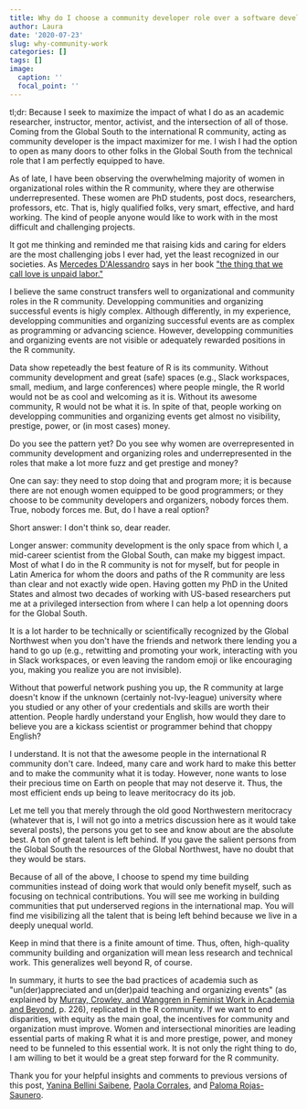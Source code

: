 ```yaml
---
title: Why do I choose a community developer role over a software developer role in the R community?
author: Laura
date: '2020-07-23'
slug: why-community-work
categories: []
tags: []
image:
  caption: ''
  focal_point: ''
---
```


tl;dr: Because I seek to maximize the impact of what I do as an academic researcher, instructor, mentor, activist, and the intersection of all of those. Coming from the Global South to the international R community, acting as community developer is the impact maximizer for me. I wish I had the option to open as many doors to other folks in the Global South from the technical role that I am perfectly equipped to have.


As of late, I have been observing the overwhelming majority of women in organizational roles within the R community, where they are otherwise underrepresented. These women are PhD students, post docs, researchers, professors, etc. That is, higly qualified folks, very smart, effective, and hard working. The kind of people anyone would like to work with in the most difficult and challenging projects.

It got me thinking and reminded me that raising kids and caring for elders are the most challenging jobs I ever had, yet the least recognized in our societies. As [Mercedes D'Alessandro](https://twitter.com/dalesmm) says in her book ["the thing that we call love is unpaid labor."](https://economiafeminita.com/eso-que-llaman-amor-es-trabajo-no-pago/) 

I believe the same construct transfers well to organizational and community roles in the R community. Developping communities and organizing successful events is higly complex. Although differently, in my experience, developping communities and organizing successful events are as complex as programming or advancing science. However, developping communities and organizing events are not visible or adequately rewarded positions in the R community. 

Data show repeteadly the best feature of R is its community. Without community development and great (safe) spaces (e.g., Slack workspaces, small, medium, and large conferences) where people mingle, the R world would not be as cool and welcoming as it is. Without its awesome community, R would not be what it is. In spite of that, people working on developping communities and organizing events get almost no visibility, prestige, power, or (in most cases) money. 

Do you see the pattern yet? Do you see why women are overrepresented in community development and organizing roles and underrepresented in the roles that make a lot more fuzz and get prestige and money?

One can say: they need to stop doing that and program more; it is because there are not enough women equipped to be good programmers; or they choose to be community developers and organizers, nobody forces them. True, nobody forces me. But, do I have a real option? 

Short answer: I don't think so, dear reader. 

Longer answer: community development is the only space from which I, a mid-career scientist from the Global South, can make my biggest impact. Most of what I do in the R community is not for myself, but for people in Latin America for whom the doors and paths of the R community are less than clear and not exactly wide open. Having gotten my PhD in the United States and almost two decades of working with US-based researchers put me at a privileged intersection from where I can help a lot openning doors for the Global South.

It is a lot harder to be technically or scientifically recognized by the Global Northwest when you don't have the friends and network there lending you a hand to go up (e.g., retwitting and promoting your work, interacting with you in Slack workspaces, or even leaving the random emoji or like encouraging you, making you realize you are not invisible). 

Without that powerful network pushing you up, the R community at large doesn't know if the unknown (certainly not-Ivy-league) university where you studied or any other of your credentials and skills are worth their attention. People hardly understand your English, how would they dare to believe you are a kickass scientist or programmer behind that choppy English? 

I understand. It is not that the awesome people in the international R community don't care. Indeed, many care and work hard to make this better and to make the community what it is today. However, none wants to lose their precious time on Earth on people that may not deserve it. Thus, the most efficient ends up being to leave meritocracy do its job.

Let me tell you that merely through the old good Northwestern meritocracy (whatever that is, I will not go into a metrics discussion here as it would take several posts), the persons you get to see and know about are the absolute best. A ton of great talent is left behind. If you gave the salient persons from the Global South the resources of the Global Northwest, have no doubt that they would be stars.

Because of all of the above, I choose to spend my time building communities instead of doing work that would only benefit myself, such as focusing on technical contributions. You will see me working in building communities that put underserved regions in the international map. You will find me visibilizing all the talent that is being left behind because we live in a deeply unequal world. 

Keep in mind that there is a finite amount of time. Thus, often, high-quality community building and organization will mean less research and technical work. This generalizes well beyond R, of course.

In summary, it hurts to see the bad practices of academia such as "un(der)appreciated and un(der)paid teaching and organizing events" (as explained by [Murray, Crowley, and Wanggren in Feminist Work in Academia and Beyond](https://www.palgrave.com/gp/book/9781349713103), p. 226), replicated in the R community. If we want to end disparities, with equity as the main goal, the incentives for community and organization must improve. Women and intersectional minorities are leading essential parts of making R what it is and more prestige, power, and money need to be funneled to this essential work. It is not only the right thing to do, I am willing to bet it would be a great step forward for the R community.


Thank you for your helpful insights and comments to previous versions of this post, [Yanina Bellini Saibene](https://twitter.com/yabellini), [Paola Corrales](https://twitter.com/PaobCorrales), and [Paloma Rojas-Saunero](https://twitter.com/palolili23).